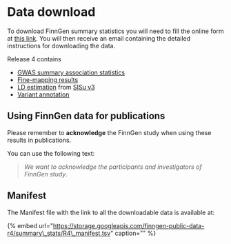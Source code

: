 # Data download

To download FinnGen summary statistics you will need to fill the online form at [this link](https://elomake.helsinki.fi/lomakkeet/102575/lomake.html). You will then receive an email containing the detailed instructions for downloading the data.

Release 4 contains

* [GWAS summary association statistics](data-description.md#summary-association-statistics)
* [Fine-mapping results](data-description.md#fine-mapping-results)
* [LD estimation](data-description.md#ld-estimation) from [SISu v3](methods/genotype-imputation/sisu-reference-panel.md)
* [Variant annotation](data-description.md#variant-annotation)

## Using FinnGen data for publications

Please remember to **acknowledge** the FinnGen study when using these results in publications.

You can use the following text:

> _We want to acknowledge the participants and investigators of FinnGen study_.

## Manifest

The Manifest file with the link to all the downloadable data is available at:

{% embed url="https://storage.googleapis.com/finngen-public-data-r4/summary\_stats/R4\_manifest.tsv" caption="" %}

